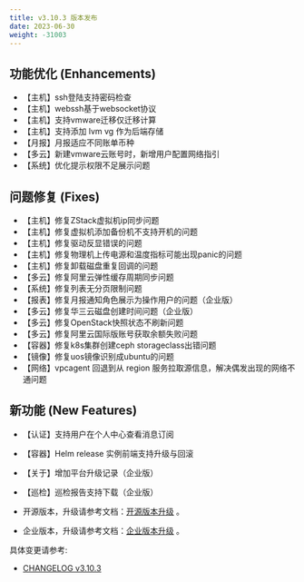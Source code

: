 ```yaml
---
title: v3.10.3 版本发布
date: 2023-06-30
weight: -31003
---
```


## 功能优化 (Enhancements)

- 【主机】ssh登陆支持密码检查
- 【主机】webssh基于websocket协议
- 【主机】支持vmware迁移仅迁移计算
- 【主机】支持添加 lvm vg 作为后端存储
- 【月报】月报适应不同账单币种
- 【多云】新建vmware云账号时，新增用户配置网络指引
- 【系统】优化提示权限不足展示问题

## 问题修复 (Fixes)

- 【主机】修复ZStack虚拟机ip同步问题
- 【主机】修复虚拟机添加备份机不支持开机的问题
- 【主机】修复驱动反显错误的问题
- 【主机】修复物理机上传电源和温度指标可能出现panic的问题
- 【主机】修复卸载磁盘重复回调的问题
- 【多云】修复阿里云弹性缓存周期同步问题
- 【系统】修复列表无分页限制问题
- 【报表】修复月报通知角色展示为操作用户的问题（企业版）
- 【多云】修复华三云磁盘创建时间问题（企业版）
- 【多云】修复OpenStack快照状态不刷新问题
- 【多云】修复阿里云国际版账号获取余额失败问题
- 【容器】修复k8s集群创建ceph storageclass出错问题
- 【镜像】修复uos镜像识别成ubuntu的问题
- 【网络】vpcagent 回退到从 region 服务拉取源信息，解决偶发出现的网络不通问题

## 新功能 (New Features)

- 【认证】支持用户在个人中心查看消息订阅
- 【容器】Helm release 实例前端支持升级与回滚
- 【关于】增加平台升级记录（企业版）
- 【巡检】巡检报告支持下载（企业版）

- 开源版本，升级请参考文档：[开源版本升级](https://www.cloudpods.org/zh/docs/setup/upgrade/) 。

- 企业版本，升级请参考文档：[企业版本升级](https://docs.yunion.cn/zh/docs/quick/upgrade/) 。

具体变更请参考:

- [CHANGELOG v3.10.3](https://www.cloudpods.org/zh/docs/development/changelog/release-3.10/3-10-3/)

